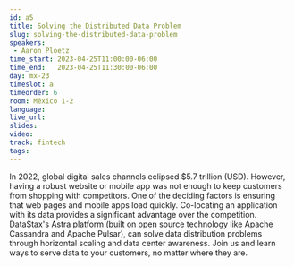 ```yaml
---
id: a5
title: Solving the Distributed Data Problem
slug: solving-the-distributed-data-problem
speakers:
 - Aaron Ploetz
time_start: 2023-04-25T11:00:00-06:00
time_end:   2023-04-25T11:30:00-06:00
day: mx-23
timeslot: a
timeorder: 6
room: México 1-2
language: 
live_url: 
slides: 
video: 
track: fintech
tags:
---
```


In 2022, global digital sales channels eclipsed $5.7 trillion (USD). However, having a robust website or mobile app was not enough to keep customers from shopping with competitors. One of the deciding factors is ensuring that web pages and mobile apps load quickly. Co-locating an application with its data provides a significant advantage over the competition. DataStax's Astra platform (built on open source technology like Apache Cassandra and Apache Pulsar), can solve data distribution problems through horizontal scaling and data center awareness. Join us and learn ways to serve data to your customers, no matter where they are.

